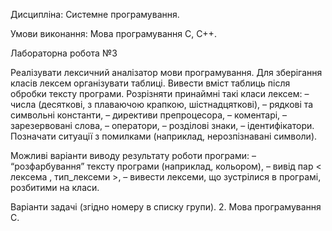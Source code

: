 Дисципліна:             Системне програмування.

Умови виконання:             Мова програмування С, С++.

Лабораторна робота №3
 
Реалізувати лексичний аналізатор мови програмування. Для зберігання класів лексем організувати таблиці. Вивести вміст таблиць після обробки тексту програми.
Розрізняти принаймні такі класи лексем:
–        числа (десяткові, з плаваючою крапкою, шістнадцяткові),
–        рядкові та символьні константи,
–        директиви препроцесора,
–        коментарі,
–        зарезервовані слова,
–        оператори,
–        розділові знаки,
–        ідентифікатори.
Позначати ситуації з помилками (наприклад, нерозпізнавані символи).
 
Можливі варіанти виводу результату роботи програми:
–        “розфарбування” тексту програми (наприклад, кольором),
–        вивід пар < лексема , тип_лексеми >,
–        вивести лексеми, що зустрілися в програмі, розбитими на класи.
 
Варіанти задачi (згідно номеру в списку групи).
2.      Мова програмування С.

 




